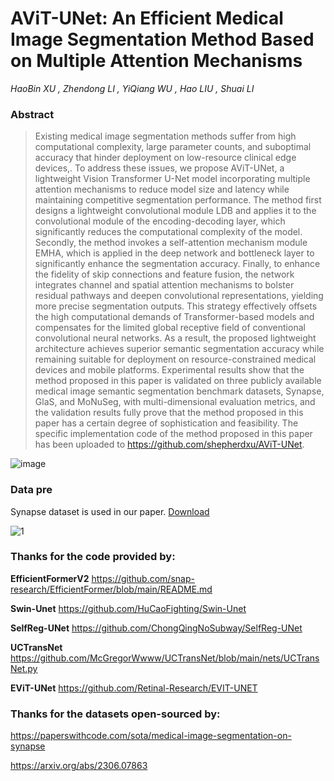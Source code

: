# AViT-UNet: An Efficient Medical Image Segmentation Method Based on Multiple Attention Mechanisms

*HaoBin XU ,  Zhendong LI ,  YiQiang WU ,  Hao LIU ,  Shuai LI*

### Abstract

> Existing medical image segmentation methods suffer from high computational complexity, large parameter counts, and suboptimal accuracy that hinder deployment on low-resource clinical edge devices,. To address these issues, we propose AViT-UNet, a lightweight Vision Transformer U-Net model incorporating multiple attention mechanisms to reduce model size and latency while maintaining competitive segmentation performance. The method first designs a lightweight convolutional module LDB and applies it to the convolutional module of the encoding-decoding layer, which significantly reduces the computational complexity of the model. Secondly, the method invokes a self-attention mechanism module EMHA, which is applied in the deep network and bottleneck layer to significantly enhance the segmentation accuracy. Finally, to enhance the fidelity of skip connections and feature fusion, the network integrates channel and spatial attention mechanisms to bolster residual pathways and deepen convolutional representations, yielding more precise segmentation outputs. This strategy effectively offsets the high computational demands of Transformer-based models and compensates for the limited global receptive field of conventional convolutional neural networks. As a result, the proposed lightweight architecture achieves superior semantic segmentation accuracy while remaining suitable for deployment on resource-constrained medical devices and mobile platforms. Experimental results show that the method proposed in this paper is validated on three publicly available medical image semantic segmentation benchmark datasets, Synapse, GlaS, and MoNuSeg, with multi-dimensional evaluation metrics, and the validation results fully prove that the method proposed in this paper has a certain degree of sophistication and feasibility. The specific implementation code of the method proposed in this paper has been uploaded to https://github.com/shepherdxu/AViT-UNet.

![image](https://github.com/user-attachments/assets/6c158c20-3115-4a09-8f1b-c4234f5d46f5)

### Data pre

Synapse dataset is used in our paper. [Download](https://paperswithcode.com/sota/medical-image-segmentation-on-synapse-multi)

![1](https://github.com/user-attachments/assets/f5210a5d-572f-4c66-b404-354a1d9619f6)


### Thanks for the code provided by:

**EfficientFormerV2** https://github.com/snap-research/EfficientFormer/blob/main/README.md

**Swin-Unet** https://github.com/HuCaoFighting/Swin-Unet

**SelfReg-UNet** https://github.com/ChongQingNoSubway/SelfReg-UNet

**UCTransNet** https://github.com/McGregorWwww/UCTransNet/blob/main/nets/UCTransNet.py

**EViT-UNet**  https://github.com/Retinal-Research/EVIT-UNET

### Thanks for the datasets open-sourced by:

https://paperswithcode.com/sota/medical-image-segmentation-on-synapse

https://arxiv.org/abs/2306.07863
